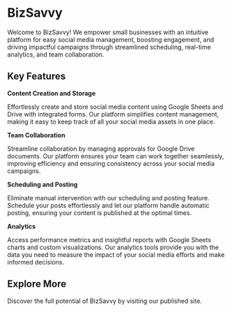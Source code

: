 # BizSavvy
Welcome to BizSavvy! We empower small businesses with an intuitive platform for easy social media management, boosting engagement, and driving impactful campaigns through streamlined scheduling, real-time analytics, and team collaboration.


## Key Features
**Content Creation and Storage**

Effortlessly create and store social media content using Google Sheets and Drive with integrated forms. Our platform simplifies content management, making it easy to keep track of all your social media assets in one place.


**Team Collaboration**

Streamline collaboration by managing approvals for Google Drive documents. Our platform ensures your team can work together seamlessly, improving efficiency and ensuring consistency across your social media campaigns.


**Scheduling and Posting**

Eliminate manual intervention with our scheduling and posting feature. Schedule your posts effortlessly and let our platform handle automatic posting, ensuring your content is published at the optimal times.


**Analytics**

Access performance metrics and insightful reports with Google Sheets charts and custom visualizations. Our analytics tools provide you with the data you need to measure the impact of your social media efforts and make informed decisions.


## Explore More
Discover the full potential of BizSavvy by visiting our published site.
